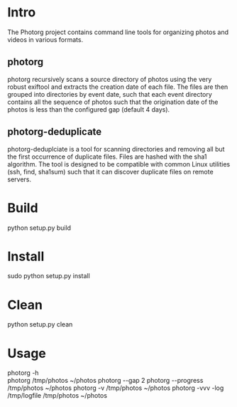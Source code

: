 
# Intro

The Photorg project contains command line tools for organizing photos and videos in various formats.

## photorg

photorg recursively scans a source directory of photos using the very robust exiftool and extracts the creation date of each file.
The files are then grouped into directories by event date, such that each event directory contains all the sequence of photos such that the origination date of the photos is less than the configured gap (default 4 days). 


## photorg-deduplicate

photorg-deduplciate is a tool for scanning directories and removing all but the first occurrence of duplicate files. Files are hashed with the sha1 algorithm. The tool is designed to be compatible with common Linux utilities (ssh, find, sha1sum) such that it can discover duplicate files on remote servers. 


# Build

python setup.py build

# Install

sudo python setup.py install

# Clean

python setup.py clean

# Usage

photorg -h  
photorg /tmp/photos ~/photos
photorg --gap 2 
photorg --progress /tmp/photos ~/photos
photorg -v /tmp/photos ~/photos
photorg -vvv -log /tmp/logfile /tmp/photos ~/photos



